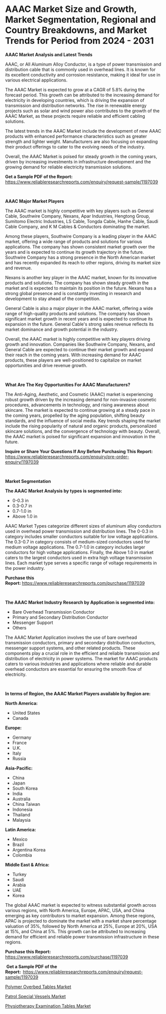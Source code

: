 <p><h1>AAAC Market Size and Growth, Market Segmentation, Regional and Country Breakdowns, and Market Trends for Period from 2024 -  2031</h1></p><p><strong>AAAC Market Analysis and Latest Trends</strong></p>
<p><p>AAAC, or All Aluminum Alloy Conductor, is a type of power transmission and distribution cable that is commonly used in overhead lines. It is known for its excellent conductivity and corrosion resistance, making it ideal for use in various electrical applications.</p><p>The AAAC Market is expected to grow at a CAGR of 5.8% during the forecast period. This growth can be attributed to the increasing demand for electricity in developing countries, which is driving the expansion of transmission and distribution networks. The rise in renewable energy projects such as solar and wind power also contributes to the growth of the AAAC Market, as these projects require reliable and efficient cabling solutions.</p><p>The latest trends in the AAAC Market include the development of new AAAC products with enhanced performance characteristics such as greater strength and lighter weight. Manufacturers are also focusing on expanding their product offerings to cater to the evolving needs of the industry.</p><p>Overall, the AAAC Market is poised for steady growth in the coming years, driven by increasing investments in infrastructure development and the growing demand for reliable electricity transmission solutions.</p></p>
<p><strong>Get a Sample PDF of the Report:&nbsp;</strong> <a href="https://www.reliableresearchreports.com/enquiry/request-sample/1197039">https://www.reliableresearchreports.com/enquiry/request-sample/1197039</a></p>
<p>&nbsp;</p>
<p><strong>AAAC Major Market Players</strong></p>
<p><p>The AAAC market is highly competitive with key players such as General Cable, Southwire Company, Nexans, Apar Industries, Hengtong Group, Sumitomo Electric Industries, LS Cable, Tongda Cable, Hanhe Cable, Saudi Cable Company, and K M Cables & Conductors dominating the market. </p><p>Among these players, Southwire Company is a leading player in the AAAC market, offering a wide range of products and solutions for various applications. The company has shown consistent market growth over the years and is expected to continue its growth trajectory in the future. Southwire Company has a strong presence in the North American market and has recently expanded its reach to other regions, driving its market size and revenue.</p><p>Nexans is another key player in the AAAC market, known for its innovative products and solutions. The company has shown steady growth in the market and is expected to maintain its position in the future. Nexans has a strong global presence and is constantly investing in research and development to stay ahead of the competition.</p><p>General Cable is also a major player in the AAAC market, offering a wide range of high-quality products and solutions. The company has shown significant market growth in recent years and is expected to continue its expansion in the future. General Cable's strong sales revenue reflects its market dominance and growth potential in the industry.</p><p>Overall, the AAAC market is highly competitive with key players driving growth and innovation. Companies like Southwire Company, Nexans, and General Cable are expected to continue their market growth and expand their reach in the coming years. With increasing demand for AAAC products, these players are well-positioned to capitalize on market opportunities and drive revenue growth.</p></p>
<p>&nbsp;</p>
<p><strong>What Are The Key Opportunities For AAAC Manufacturers?</strong></p>
<p><p>The Anti-Aging, Aesthetic, and Cosmetic (AAAC) market is experiencing robust growth driven by the increasing demand for non-invasive cosmetic procedures, advancements in technology, and rising awareness about skincare. The market is expected to continue growing at a steady pace in the coming years, propelled by the aging population, shifting beauty standards, and the influence of social media. Key trends shaping the market include the rising popularity of natural and organic products, personalized skincare solutions, and the convergence of technology with beauty. Overall, the AAAC market is poised for significant expansion and innovation in the future.</p></p>
<p><strong>Inquire or Share Your Questions If Any Before Purchasing This Report:</strong> <a href="https://www.reliableresearchreports.com/enquiry/pre-order-enquiry/1197039">https://www.reliableresearchreports.com/enquiry/pre-order-enquiry/1197039</a></p>
<p>&nbsp;</p>
<p><strong>Market Segmentation</strong></p>
<p><strong>The AAAC Market Analysis by types is segmented into:</strong></p>
<p><ul><li>0-0.3 in</li><li>0.3-0.7 in</li><li>0.7-1.0 in</li><li>Above 1.0 in</li></ul></p>
<p><p>AAAC Market Types categorize different sizes of aluminum alloy conductors used in overhead power transmission and distribution lines. The 0-0.3 in category includes smaller conductors suitable for low voltage applications. The 0.3-0.7 in category consists of medium-sized conductors used for medium voltage applications. The 0.7-1.0 in category includes larger conductors for high voltage applications. Finally, the Above 1.0 in market caters to the largest conductors used in extra high voltage transmission lines. Each market type serves a specific range of voltage requirements in the power industry.</p></p>
<p><strong>Purchase this Report:&nbsp;</strong><a href="https://www.reliableresearchreports.com/purchase/1197039">https://www.reliableresearchreports.com/purchase/1197039</a></p>
<p>&nbsp;</p>
<p><strong>The AAAC Market Industry Research by Application is segmented into:</strong></p>
<p><ul><li>Bare Overhead Transmission Conductor</li><li>Primary and Secondary Distribution Conductor</li><li>Messenger Support</li><li>Others</li></ul></p>
<p><p>The AAAC Market Application involves the use of bare overhead transmission conductors, primary and secondary distribution conductors, messenger support systems, and other related products. These components play a crucial role in the efficient and reliable transmission and distribution of electricity in power systems. The market for AAAC products caters to various industries and applications where reliable and durable overhead conductors are essential for ensuring the smooth flow of electricity.</p></p>
<p>&nbsp;</p>
<p><strong>In terms of Region, the AAAC Market Players available by Region are:</strong></p>
<p>
    <p> <strong> North America: </strong>
        <ul>
            <li>United States</li>
            <li>Canada</li>
        </ul>
        </p> 
    <p> <strong> Europe: </strong>
        <ul>
            <li>Germany</li>
            <li>France</li>
            <li>U.K.</li>
            <li>Italy</li>
            <li>Russia</li>
        </ul>
        </p> 
    <p> <strong> Asia-Pacific: </strong>
        <ul>
            <li>China</li>
            <li>Japan</li>
            <li>South Korea</li>
            <li>India</li>
            <li>Australia</li>
            <li>China Taiwan</li>
            <li>Indonesia</li>
            <li>Thailand</li>
            <li>Malaysia</li>
        </ul>
        </p> 
    <p> <strong> Latin America: </strong>
        <ul>
            <li>Mexico</li>
            <li>Brazil</li>
            <li>Argentina Korea</li>
            <li>Colombia</li>
        </ul>
        </p> 
    <p> <strong> Middle East & Africa: </strong>
        <ul>
            <li>Turkey</li>
            <li>Saudi</li>
            <li>Arabia</li>
            <li>UAE</li>
            <li>Korea</li>
        </ul>
    </p>
    </p>
<p><p>The global AAAC market is expected to witness substantial growth across various regions, with North America, Europe, APAC, USA, and China emerging as key contributors to market expansion. Among these regions, APAC is projected to dominate the market with a market share percentage valuation of 35%, followed by North America at 25%, Europe at 20%, USA at 15%, and China at 5%. This growth can be attributed to increasing demand for efficient and reliable power transmission infrastructure in these regions.</p></p>
<p><strong>Purchase this Report: </strong><a href="https://www.reliableresearchreports.com/purchase/1197039">https://www.reliableresearchreports.com/purchase/1197039</a></p>
<p>&nbsp;<strong>Get a Sample PDF of the Report:&nbsp;&nbsp;</strong><a href="https://www.reliableresearchreports.com/enquiry/request-sample/1197039">https://www.reliableresearchreports.com/enquiry/request-sample/1197039</a></p>
<p><strong></strong></p>
<p><p><a href="https://view.publitas.com/reportprime-1/polymer-overbed-tables-market-offer-valuable-insights-into-market-size-market-share-market-trends-and-projections-spanning-from-2024-to-2031/">Polymer Overbed Tables Market</a></p><p><a href="https://view.publitas.com/reportprime-1/patrol-special-vessels-market-analysis-and-market-size-global-industry-overview-market-segmentation-and-forecast-2024-to-2031/">Patrol Special Vessels Market</a></p><p><a href="https://view.publitas.com/reportprime-1/decoding-the-physiotherapy-examination-tables-market-a-deep-dive-into-the-latest-market-trends-market-segmentation-and-competitive-analysis/">Physiotherapy Examination Tables Market</a></p></p>